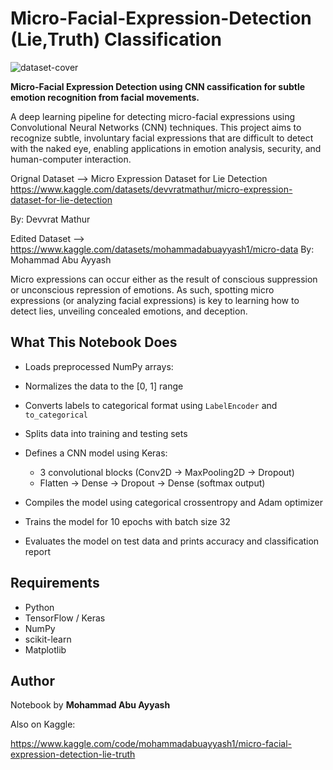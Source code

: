 # Micro-Facial-Expression-Detection (Lie,Truth) Classification

![dataset-cover](https://github.com/user-attachments/assets/739ef6a4-59ef-44f9-9576-1931d8fe7a62)

**Micro-Facial Expression Detection using CNN cassification for subtle emotion recognition from facial movements.**

A deep learning pipeline for detecting micro-facial expressions using Convolutional Neural Networks (CNN) techniques. This project aims to recognize subtle, involuntary facial expressions that are difficult to detect with the naked eye, enabling applications in emotion analysis, security, and human-computer interaction.

Orignal Dataset --> Micro Expression Dataset for Lie Detection https://www.kaggle.com/datasets/devvratmathur/micro-expression-dataset-for-lie-detection 

By: Devvrat Mathur

Edited Dataset --> https://www.kaggle.com/datasets/mohammadabuayyash1/micro-data By: Mohammad Abu Ayyash

Micro expressions can occur either as the result of conscious suppression or unconscious repression of emotions. As such, spotting micro expressions (or analyzing facial expressions) is key to learning how to detect lies, unveiling concealed emotions, and deception.

## What This Notebook Does

- Loads preprocessed NumPy arrays:

- Normalizes the data to the [0, 1] range
- Converts labels to categorical format using `LabelEncoder` and `to_categorical`
- Splits data into training and testing sets
- Defines a CNN model using Keras:
  - 3 convolutional blocks (Conv2D → MaxPooling2D → Dropout)
  - Flatten → Dense → Dropout → Dense (softmax output)
- Compiles the model using categorical crossentropy and Adam optimizer
- Trains the model for 10 epochs with batch size 32
- Evaluates the model on test data and prints accuracy and classification report

## Requirements

- Python
- TensorFlow / Keras
- NumPy
- scikit-learn
- Matplotlib

## Author

Notebook by **Mohammad Abu Ayyash** 

Also on Kaggle:

https://www.kaggle.com/code/mohammadabuayyash1/micro-facial-expression-detection-lie-truth
